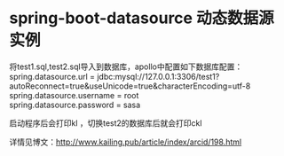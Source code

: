 # spring-boot-datasource 动态数据源实例

将test1.sql,test2.sql导入到数据库，apollo中配置如下数据库配置：            
spring.datasource.url = jdbc:mysql://127.0.0.1:3306/test1?autoReconnect=true&amp;useUnicode=true&amp;characterEncoding=utf-8          
spring.datasource.username = root         
spring.datasource.password = sasa

启动程序后会打印kl ，切换test2的数据库后就会打印ckl     

详情见博文：http://www.kailing.pub/article/index/arcid/198.html
